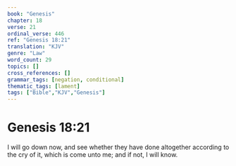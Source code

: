 ```yaml
---
book: "Genesis"
chapter: 18
verse: 21
ordinal_verse: 446
ref: "Genesis 18:21"
translation: "KJV"
genre: "Law"
word_count: 29
topics: []
cross_references: []
grammar_tags: [negation, conditional]
thematic_tags: [lament]
tags: ["Bible","KJV","Genesis"]
---
```


# Genesis 18:21

I will go down now, and see whether they have done altogether according to the cry of it, which is come unto me; and if not, I will know.
